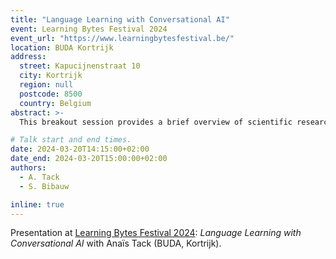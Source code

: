 ```yaml
---
title: "Language Learning with Conversational AI"
event: Learning Bytes Festival 2024
event_url: "https://www.learningbytesfestival.be/"
location: BUDA Kortrijk
address:
  street: Kapucijnenstraat 10
  city: Kortrijk
  region: null
  postcode: 8500
  country: Belgium
abstract: >-
  This breakout session provides a brief overview of scientific research into the use of conversational AI (such as ChatGPT) in language education. The session will consist of two parts. In the first part, you will learn about the different applications of conversational AI for language learners and teachers. Moreover, you will gain insight into the effectiveness of conversational AI for language learning. In the second part, we take a closer look at how technologies such as chatbots and generative language models work and how they are developed and evaluated.

# Talk start and end times.
date: 2024-03-20T14:15:00+02:00
date_end: 2024-03-20T15:00:00+02:00
authors:
  - A. Tack
  - S. Bibauw

inline: true
---
```


Presentation at [Learning Bytes Festival 2024](https://www.learningbytesfestival.be/): _Language Learning with Conversational AI_ with Anaïs Tack (BUDA, Kortrijk).
